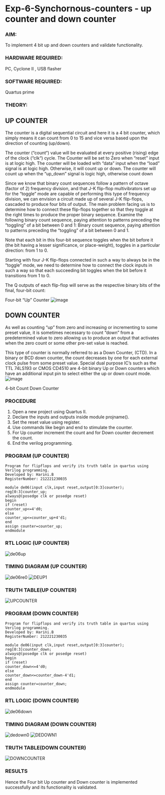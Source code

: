 # Exp-6-Synchornous-counters - up counter and down counter 
### AIM: 
To implement 4 bit up and down counters and validate  functionality.
### HARDWARE REQUIRED: 
PC, Cyclone II , USB flasher
### SOFTWARE REQUIRED:  
Quartus prime
### THEORY:
## UP COUNTER 
The counter is a digital sequential circuit and here it is a 4 bit counter, which simply means it can count from 0 to 15 and vice versa based upon the direction of counting (up/down). 

The counter (“count“) value will be evaluated at every positive (rising) edge of the clock (“clk“) cycle.
The Counter will be set to Zero when “reset” input is at logic high.
The counter will be loaded with “data” input when the “load” signal is at logic high. Otherwise, it will count up or down.
The counter will count up when the “up_down” signal is logic high, otherwise count down

Since we know that binary count sequences follow a pattern of octave (factor of 2) frequency division, and that J-K flip-flop multivibrators set up for the “toggle” mode are capable of performing this type of frequency division, we can envision a circuit made up of several J-K flip-flops, cascaded to produce four bits of output.
The main problem facing us is to determine how to connect these flip-flops together so that they toggle at the right times to produce the proper binary sequence.
Examine the following binary count sequence, paying attention to patterns preceding the “toggling” of a bit between 0 and 1:
Binary count sequence, paying attention to patterns preceding the “toggling” of a bit between 0 and 1.

Note that each bit in this four-bit sequence toggles when the bit before it (the bit having a lesser significance, or place-weight), toggles in a particular direction: from 1 to 0.



 
 

Starting with four J-K flip-flops connected in such a way to always be in the “toggle” mode, we need to determine how to connect the clock inputs in such a way so that each succeeding bit toggles when the bit before it transitions from 1 to 0.

The Q outputs of each flip-flop will serve as the respective binary bits of the final, four-bit count:

 
 

Four-bit “Up” Counter
![image](https://user-images.githubusercontent.com/36288975/169644758-b2f4339d-9532-40c5-af40-8f4f8c942e2c.png)



## DOWN COUNTER 

As well as counting “up” from zero and increasing or incrementing to some preset value, it is sometimes necessary to count “down” from a predetermined value to zero allowing us to produce an output that activates when the zero count or some other pre-set value is reached.

This type of counter is normally referred to as a Down Counter, (CTD). In a binary or BCD down counter, the count decreases by one for each external clock pulse from some preset value. Special dual purpose IC’s such as the TTL 74LS193 or CMOS CD4510 are 4-bit binary Up or Down counters which have an additional input pin to select either the up or down count mode.
![image](https://user-images.githubusercontent.com/36288975/169644844-1a14e123-7228-4ed8-81a9-eb937dff4ac8.png)


4-bit Count Down Counter
### PROCEDURE
1. Open a new project using Quartus II.
2. Declare the inputs and outputs inside module projname().
3. Set the reset value using register.
4. Use commands like begin and end to stimulate the counter.
5. For Up counter increment the count and for Down counter decrement the count.
6. End the verilog programming.

### PROGRAM (UP COUNTER)
```
Program for flipflops and verify its truth table in quartus using Verilog programming.
Developed by: Harini.B
RegisterNumber: 212221230035 

module de06(input clk,input reset,output[0:3]counter);
reg[0:3]counter_up;
always@(posedge clk or posedge reset)
begin
if (reset)
counter_up<=4'd0;
else 
counter_up<=counter_up+4'd1;
end
assign counter=counter_up;
endmodule
```
### RTL LOGIC (UP COUNTER)
![de06up](https://user-images.githubusercontent.com/93427253/169737903-7df02767-aa31-4226-abe7-d31f558853fe.png)
### TIMING DIAGRAM (UP COUNTER)
![de06re0](https://user-images.githubusercontent.com/93427253/169737973-5972c90c-6ced-45e6-9f62-8d72761fb155.png)
![DEUP1](https://user-images.githubusercontent.com/93427253/169740913-103b6498-3438-4417-821a-6e755845225e.png)
### TRUTH TABLE(UP COUNTER)
![UPCOUNTER](https://user-images.githubusercontent.com/93427253/169741491-56781ab6-e7e7-4202-8051-b2a8b5f40021.png)

### PROGRAM (DOWN COUNTER)
```
Program for flipflops and verify its truth table in quartus using Verilog programming.
Developed by: Harini.B
RegisterNumber: 212221230035 

module de06(input clk,input reset,output[0:3]counter);
reg[0:3]counter_down;
always@(posedge clk or posedge reset)
begin
if (reset)
counter_down<=4'd0;
else 
counter_down<=counter_down-4'd1;
end
assign counter=counter_down;
endmodule
```
### RTL LOGIC (DOWN COUNTER)
![de06down](https://user-images.githubusercontent.com/93427253/169740256-e2395463-943a-4248-b148-cd39ec4abe6a.png)
### TIMING DIAGRAM (DOWN COUNTER)
![dedown0](https://user-images.githubusercontent.com/93427253/169741443-684ebfb9-32cf-484a-b1b7-16deb4d6ce67.png)
![DEDOWN1](https://user-images.githubusercontent.com/93427253/169740869-f096a2d5-e108-4858-9f60-3271497ee37b.png)
### TRUTH TABLE(DOWN COUNTER)
![DOWNCOUNTER](https://user-images.githubusercontent.com/93427253/169741521-c866ed18-c598-4012-a815-ec20fd6ffca4.png)

### RESULTS 
Hence the Four bit Up counter and Down counter is implemented successfully and its functionality is validated.
